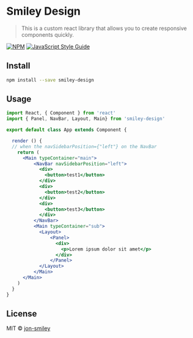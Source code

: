 # Smiley Design

> This is a custom react library that allows you to create responsive components quickly.

[![NPM](https://img.shields.io/npm/v/smiley-design.svg)](https://www.npmjs.com/package/smiley-design) [![JavaScript Style Guide](https://img.shields.io/badge/code_style-standard-brightgreen.svg)](https://standardjs.com)

## Install

```bash
npm install --save smiley-design
```

## Usage

```jsx
import React, { Component } from 'react'
import { Panel, NavBar, Layout, Main} from 'smiley-design'

export default class App extends Component {

  render () {
  // when the navSidebarPosition={"left"} on the NavBar 
    return (
      <Main typeContainer="main"> 
          <NavBar navSidebarPosition="left">
            <div>
              <button>test1</button>
            </div>
            <div>
              <button>test2</button>
            </div>
            <div>
              <button>test3</button>
            </div>
          </NavBar>
          <Main typeContainer="sub">
            <Layout>
                <Panel>
                  <div>
                    <p>Lorem ipsum dolor sit amet</p>
                  </div>
                </Panel>   
            </Layout>
          </Main>
      </Main>
    )
  }
}
```

## License

MIT © [jon-smiley](https://github.com/jon-smiley)
